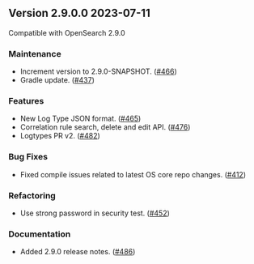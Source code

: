 ## Version 2.9.0.0 2023-07-11

Compatible with OpenSearch 2.9.0

### Maintenance
* Increment version to 2.9.0-SNAPSHOT. ([#466](https://github.com/opensearch-project/security-analytics/pull/466))
* Gradle update. ([#437](https://github.com/opensearch-project/security-analytics/pull/437))

### Features
* New Log Type JSON format. ([#465](https://github.com/opensearch-project/security-analytics/pull/465))
* Correlation rule search, delete and edit API. ([#476](https://github.com/opensearch-project/security-analytics/pull/476))
* Logtypes PR v2. ([#482](https://github.com/opensearch-project/security-analytics/pull/482))

### Bug Fixes
* Fixed compile issues related to latest OS core repo changes. ([#412](https://github.com/opensearch-project/security-analytics/pull/412))

### Refactoring
* Use strong password in security test. ([#452](https://github.com/opensearch-project/security-analytics/pull/452))

### Documentation
* Added 2.9.0 release notes. ([#486](https://github.com/opensearch-project/security-analytics/pull/486))